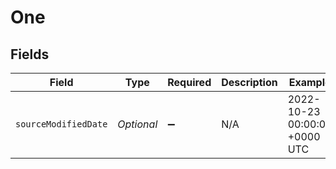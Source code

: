 # One


## Fields

| Field                         | Type                          | Required                      | Description                   | Example                       |
| ----------------------------- | ----------------------------- | ----------------------------- | ----------------------------- | ----------------------------- |
| `sourceModifiedDate`          | *Optional<String>*            | :heavy_minus_sign:            | N/A                           | 2022-10-23 00:00:00 +0000 UTC |